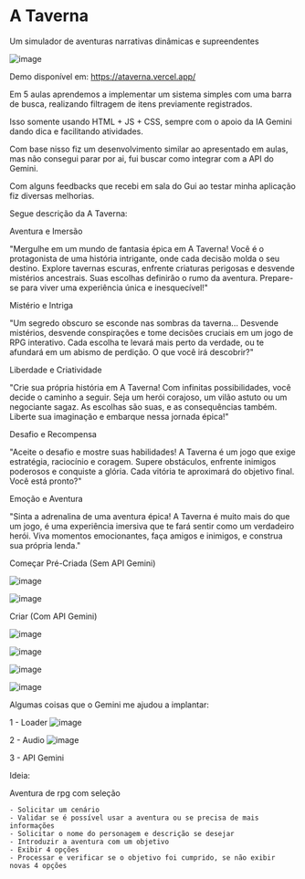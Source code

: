 # A Taverna

Um simulador de aventuras narrativas dinâmicas e supreendentes

![image](https://github.com/user-attachments/assets/f8beb36e-2a0d-40cc-ad59-6be321e1840c)

Demo disponível em: https://ataverna.vercel.app/

Em 5 aulas aprendemos a implementar um sistema simples com uma barra de busca, realizando filtragem de itens previamente registrados.

Isso somente usando HTML + JS + CSS, sempre com o apoio da IA Gemini dando dica e facilitando atividades.

Com base nisso fiz um desenvolvimento similar ao apresentado em aulas, mas não consegui parar por ai, fui buscar como integrar com a API do Gemini.

Com alguns feedbacks que recebi em sala do Gui ao testar minha aplicação fiz diversas melhorias.

Segue descrição da A Taverna:

Aventura e Imersão

"Mergulhe em um mundo de fantasia épica em A Taverna! Você é o protagonista de uma história intrigante, onde cada decisão molda o seu destino. Explore tavernas escuras, enfrente criaturas perigosas e desvende mistérios ancestrais. Suas escolhas definirão o rumo da aventura. Prepare-se para viver uma experiência única e inesquecível!"

Mistério e Intriga

"Um segredo obscuro se esconde nas sombras da taverna... Desvende mistérios, desvende conspirações e tome decisões cruciais em um jogo de RPG interativo. Cada escolha te levará mais perto da verdade, ou te afundará em um abismo de perdição. O que você irá descobrir?"

Liberdade e Criatividade

"Crie sua própria história em A Taverna! Com infinitas possibilidades, você decide o caminho a seguir. Seja um herói corajoso, um vilão astuto ou um negociante sagaz. As escolhas são suas, e as consequências também. Liberte sua imaginação e embarque nessa jornada épica!"

Desafio e Recompensa

"Aceite o desafio e mostre suas habilidades! A Taverna é um jogo que exige estratégia, raciocínio e coragem. Supere obstáculos, enfrente inimigos poderosos e conquiste a glória. Cada vitória te aproximará do objetivo final. Você está pronto?"

Emoção e Aventura

"Sinta a adrenalina de uma aventura épica! A Taverna é muito mais do que um jogo, é uma experiência imersiva que te fará sentir como um verdadeiro herói. Viva momentos emocionantes, faça amigos e inimigos, e construa sua própria lenda."

Começar Pré-Criada (Sem API Gemini)

![image](https://github.com/user-attachments/assets/c76e8afa-4967-40a5-a54b-78fd90248df7)

![image](https://github.com/user-attachments/assets/62dd701f-8436-444a-9edd-da6d54f472d7)

Criar (Com API Gemini)

![image](https://github.com/user-attachments/assets/44178988-8338-479e-8dc9-b32665e2c683)

![image](https://github.com/user-attachments/assets/f97ffe9a-efba-4bbf-b06d-5b385e7b886d)

![image](https://github.com/user-attachments/assets/d4239a82-cb4a-42cf-9e4d-f2553949ae34)

![image](https://github.com/user-attachments/assets/b7fd9ec7-de26-4461-8763-f2d61c3d2ae0)

Algumas coisas que o Gemini me ajudou a implantar:

1 - Loader
![image](https://github.com/user-attachments/assets/64f61848-1bcc-48f9-9cd7-edbacbf267f7)

2 - Audio
![image](https://github.com/user-attachments/assets/279690bd-4454-491e-90e6-e63d0286f42e)

3 - API Gemini

Ideia:

Aventura de rpg com seleção 

	- Solicitar um cenário
	- Validar se é possível usar a aventura ou se precisa de mais informações
	- Solicitar o nome do personagem e descrição se desejar
	- Introduzir a aventura com um objetivo
	- Exibir 4 opções
	- Processar e verificar se o objetivo foi cumprido, se não exibir novas 4 opções

